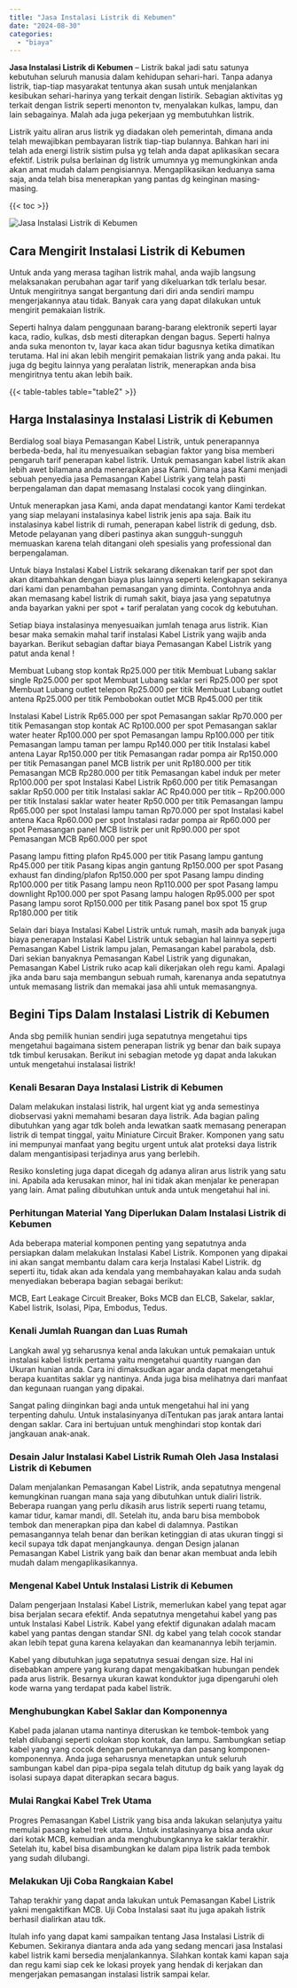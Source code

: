 ```yaml
---
title: "Jasa Instalasi Listrik di Kebumen"
date: "2024-08-30"
categories: 
  - "biaya"
---
```


**Jasa Instalasi Listrik di Kebumen** – Listrik bakal jadi satu satunya kebutuhan seluruh manusia dalam kehidupan sehari-hari. Tanpa adanya listrik, tiap-tiap masyarakat tentunya akan susah untuk menjalankan kesibukan sehari-harinya yang terkait dengan listirik. Sebagian aktivitas yg terkait dengan listrik seperti menonton tv, menyalakan kulkas, lampu, dan lain sebagainya. Malah ada juga pekerjaan yg membutuhkan listrik.

Listrik yaitu aliran arus listrik yg diadakan oleh pemerintah, dimana anda telah mewajibkan pembayaran listrik tiap-tiap bulannya. Bahkan hari ini telah ada energi listrik sistim pulsa yg telah anda dapat aplikasikan secara efektif. Listrik pulsa berlainan dg listrik umumnya yg memungkinkan anda akan amat mudah dalam pengisiannya. Mengaplikasikan keduanya sama saja, anda telah bisa menerapkan yang pantas dg keinginan masing-masing.

{{< toc >}}

![Jasa Instalasi Listrik di Kebumen](/images/instalasi-listrik-murah04.png)

## Cara Mengirit Instalasi Listrik di Kebumen

Untuk anda yang merasa tagihan listrik mahal, anda wajib langsung melaksanakan perubahan agar tarif yang dikeluarkan tdk terlalu besar. Untuk mengiritnya sangat bergantung dari diri anda sendiri mampu mengerjakannya atau tidak. Banyak cara yang dapat dilakukan untuk mengirit pemakaian listrik.

Seperti halnya dalam penggunaan barang-barang elektronik seperti layar kaca, radio, kulkas, dsb mesti diterapkan dengan bagus. Seperti halnya anda suka menonton tv, layar kaca akan tidur bagusnya ketika dimatikan terutama. Hal ini akan lebih mengirit pemakaian listrik yang anda pakai. Itu juga dg begitu lainnya yang peralatan listrik, menerapkan anda bisa mengiritnya tentu akan lebih baik.

{{< table-tables table="table2" >}}

## Harga Instalasinya Instalasi Listrik di Kebumen

Berdialog soal biaya Pemasangan Kabel Listrik, untuk penerapannya berbeda-beda, hal itu menyesuaikan sebagian faktor yang bisa memberi pengaruh tarif penerapan kabel listrik. Untuk pemasangan kabel listrik akan lebih awet bilamana anda menerapkan jasa Kami. Dimana jasa Kami menjadi sebuah penyedia jasa Pemasangan Kabel Listrik yang telah pasti berpengalaman dan dapat memasang Instalasi cocok yang diinginkan.

Untuk menerapkan jasa Kami, anda dapat mendatangi kantor Kami terdekat yang siap melayani instalasinya kabel listrik jenis apa saja. Baik itu instalasinya kabel listrik di rumah, penerapan kabel listrik di gedung, dsb. Metode pelayanan yang diberi pastinya akan sungguh-sungguh memuaskan karena telah ditangani oleh spesialis yang professional dan berpengalaman.

Untuk biaya Instalasi Kabel Listrik sekarang dikenakan tarif per spot dan akan ditambahkan dengan biaya plus lainnya seperti kelengkapan sekiranya dari kami dan penambahan pemasangan yang diminta. Contohnya anda akan memasang kabel listrik di rumah sakit, biaya jasa yang sepatutnya anda bayarkan yakni per spot + tarif peralatan yang cocok dg kebutuhan.

Setiap biaya instalasinya menyesuaikan jumlah tenaga arus listrik. Kian besar maka semakin mahal tarif instalasi Kabel Listrik yang wajib anda bayarkan. Berikut sebagian daftar biaya Pemasangan Kabel Listrik yang patut anda kenal !

Membuat Lubang stop kontak Rp25.000 per titik Membuat Lubang saklar single Rp25.000 per spot Membuat Lubang saklar seri Rp25.000 per spot Membuat Lubang outlet telepon Rp25.000 per titik Membuat Lubang outlet antena Rp25.000 per titik Pembobokan outlet MCB Rp45.000 per titik

Instalasi Kabel Listrik Rp65.000 per spot Pemasangan saklar Rp70.000 per titik Pemasangan stop kontak AC Rp100.000 per spot Pemasangan saklar water heater Rp100.000 per spot Pemasangan lampu Rp100.000 per titik Pemasangan lampu taman per lampu Rp140.000 per titik Instalasi kabel antena Layar Rp150.000 per titik Pemasangan radar pompa air Rp150.000 per titik Pemasangan panel MCB listrik per unit Rp180.000 per titik Pemasangan MCB Rp280.000 per titik Pemasangan kabel induk per meter Rp100.000 per spot Instalasi Kabel Listrik Rp60.000 per titik Pemasangan saklar Rp50.000 per titik Instalasi saklar AC Rp40.000 per titik – Rp200.000 per titik Instalasi saklar water heater Rp50.000 per titik Pemasangan lampu Rp65.000 per spot Instalasi lampu taman Rp70.000 per spot Instalasi kabel antena Kaca Rp60.000 per spot Instalasi radar pompa air Rp60.000 per spot Pemasangan panel MCB listrik per unit Rp90.000 per spot Pemasangan MCB Rp60.000 per spot

Pasang lampu fitting plafon Rp45.000 per titik Pasang lampu gantung Rp45.000 per titik Pasang kipas angin gantung Rp150.000 per spot Pasang exhaust fan dinding/plafon Rp150.000 per spot Pasang lampu dinding Rp100.000 per titik Pasang lampu neon Rp110.000 per spot Pasang lampu downlight Rp100.000 per spot Pasang lampu halogen Rp95.000 per spot Pasang lampu sorot Rp150.000 per titik Pasang panel box spot 15 grup Rp180.000 per titik

Selain dari biaya Instalasi Kabel Listrik untuk rumah, masih ada banyak juga biaya penerapan Instalasi Kabel Listrik untuk sebagian hal lainnya seperti Pemasangan Kabel Listrik lampu jalan, Pemasangan kabel parabola, dsb. Dari sekian banyaknya Pemasangan Kabel Listrik yang digunakan, Pemasangan Kabel Listrik ruko acap kali dikerjakan oleh regu kami. Apalagi jika anda baru saja membangun sebuah rumah, karenanya anda sepatutnya untuk memasang listrik dan memakai jasa ahli untuk memasangnya.

## Begini Tips Dalam Instalasi Listrik di Kebumen


Anda sbg pemilik hunian sendiri juga sepatutnya mengetahui tips mengetahui bagaimana sistem penerapan listrik yg benar dan baik supaya tdk timbul kerusakan. Berikut ini sebagian metode yg dapat anda lakukan untuk mengetahui instalasai listrik!

### Kenali Besaran Daya Instalasi Listrik di Kebumen

Dalam melakukan instalasi listrik, hal urgent kiat yg anda semestinya diobservasi yakni memahami besaran daya listrik. Ada bagian paling dibutuhkan yang agar tdk boleh anda lewatkan saatk memasang penerapan listrik di tempat tinggal, yaitu Miniature Circuit Braker. Komponen yang satu ini mempunyai manfaat yang begitu urgent untuk alat proteksi daya listrik dalam mengantisipasi terjadinya arus yang berlebih.

Resiko konsleting juga dapat dicegah dg adanya aliran arus listrik yang satu ini. Apabila ada kerusakan minor, hal ini tidak akan menjalar ke penerapan yang lain. Amat paling dibutuhkan untuk anda untuk mengetahui hal ini.

### Perhitungan Material Yang Diperlukan Dalam Instalasi Listrik di Kebumen

Ada beberapa material komponen penting yang sepatutnya anda persiapkan dalam melakukan Instalasi Kabel Listrik. Komponen yang dipakai ini akan sangat membantu dalam cara kerja Instalasi Kabel Listrik. dg seperti itu, tidak akan ada kendala yang membahayakan kalau anda sudah menyediakan beberapa bagian sebagai berikut:

MCB, Eart Leakage Circuit Breaker, Boks MCB dan ELCB, Sakelar, saklar, Kabel listrik, Isolasi, Pipa, Embodus, Tedus.

### Kenali Jumlah Ruangan dan Luas Rumah

Langkah awal yg seharusnya kenal anda lakukan untuk pemakaian untuk instalasi kabel listrik pertama yaitu mengetahui quantity ruangan dan Ukuran hunian anda. Cara ini dimaksudkan agar anda dapat mengetahui berapa kuantitas saklar yg nantinya. Anda juga bisa melihatnya dari manfaat dan kegunaan ruangan yang dipakai.

Sangat paling diinginkan bagi anda untuk mengetahui hal ini yang terpenting dahulu. Untuk instalasinyanya diTentukan pas jarak antara lantai dengan saklar. Cara ini bertujuan untuk menghindari stop kontak dari jangkauan anak-anak.

### Desain Jalur Instalasi Kabel Listrik Rumah Oleh Jasa Instalasi Listrik di Kebumen

Dalam menjalankan Pemasangan Kabel Listrik, anda sepatutnya mengenal kemungkinan ruangan mana saja yang dibutuhkan untuk dialiri listrik. Beberapa ruangan yang perlu dikasih arus listrik seperti ruang tetamu, kamar tidur, kamar mandi, dll. Setelah itu, anda baru bisa membobok tembok dan menerapkan pipa dan kabel di dalamnya. Pastikan pemasangannya telah benar dan berikan ketinggian di atas ukuran tinggi si kecil supaya tdk dapat menjangkaunya. dengan Design jalanan Pemasangan Kabel Listrik yang baik dan benar akan membuat anda lebih mudah dalam mengaplikasikannya.

### Mengenal Kabel Untuk Instalasi Listrik di Kebumen

Dalam pengerjaan Instalasi Kabel Listrik, memerlukan kabel yang tepat agar bisa berjalan secara efektif. Anda sepatutnya mengetahui kabel yang pas untuk Instalasi Kabel Listrik. Kabel yang efektif digunakan adalah macam kabel yang pantas dengan standar SNI. dg kabel yang telah cocok standar akan lebih tepat guna karena kelayakan dan keamanannya lebih terjamin.

Kabel yang dibutuhkan juga sepatutnya sesuai dengan size. Hal ini disebabkan ampere yang kurang dapat mengakibatkan hubungan pendek pada arus listrik. Besarnya ukuran kawat konduktor juga dipengaruhi oleh kode warna yang terdapat pada kabel listrik.

### Menghubungkan Kabel Saklar dan Komponennya

Kabel pada jalanan utama nantinya diteruskan ke tembok-tembok yang telah dilubangi seperti colokan stop kontak, dan lampu. Sambungkan setiap kabel yang yang cocok dengan peruntukannya dan pasang komponen-komponennya. Anda juga seharusnya menetapkan untuk seluruh sambungan kabel dan pipa-pipa segala telah ditutup dg baik yang layak dg isolasi supaya dapat diterapkan secara bagus.

### Mulai Rangkai Kabel Trek Utama

Progres Pemasangan Kabel Listrik yang bisa anda lakukan selanjutya yaitu memulai pasang kabel trek utama. Untuk instalasinyanya bisa anda ukur dari kotak MCB, kemudian anda menghubungkannya ke saklar terakhir. Setelah itu, kabel bisa disambungkan ke dalam pipa listrik pada tembok yang sudah dilubangi.

### Melakukan Uji Coba Rangkaian Kabel

Tahap terakhir yang dapat anda lakukan untuk Pemasangan Kabel Listrik yakni mengaktifkan MCB. Uji Coba Instalasi saat itu juga apakah listrik berhasil dialirkan atau tdk.

Itulah info yang dapat kami sampaikan tentang Jasa Instalasi Listrik di Kebumen. Sekiranya diantara anda ada yang sedang mencari jasa Instalasi kabel listrik kami bersedia menjalankannya. Silahkan kontak kami kapan saja dan regu kami siap cek ke lokasi proyek yang hendak di kerjakan dan mengerjakan pemasangan instalasi listrik sampai kelar.
